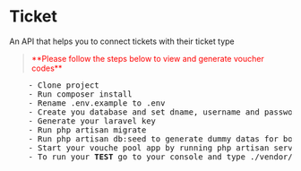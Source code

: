 # Ticket
An API that helps you to connect tickets with their ticket type


<p>
  <blockquote style="color:red">
    **Please follow the steps below to view and generate voucher codes** 
  </blockquote>
</p>  
  
<div class="highlight">
<pre>
    - Clone project
    - Run composer install
    - Rename .env.example to .env
    - Create you database and set dname, username and password on the new .env file
    - Generate your laravel key
    - Run php artisan migrate
    - Run php artisan db:seed to generate dummy datas for both countries, states and cities
    - Start your vouche pool app by running php artisan serve 
    - To run your <b>TEST</b> go to your console and type ./vendor/bin/phpunit
</pre>
</div>